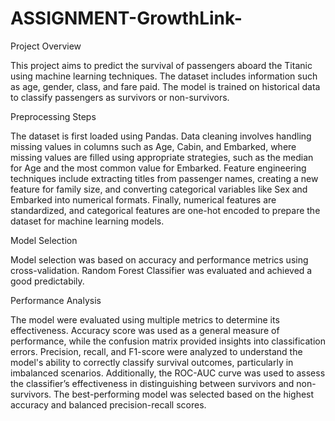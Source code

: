 # ASSIGNMENT-GrowthLink-
Project Overview

This project aims to predict the survival of passengers aboard the Titanic using machine learning techniques. The dataset includes information such as age, gender, class, and fare paid. The model is trained on historical data to classify passengers as survivors or non-survivors.

Preprocessing Steps

The dataset is first loaded using Pandas. Data cleaning involves handling missing values in columns such as Age, Cabin, and Embarked, where missing values are filled using appropriate strategies, such as the median for Age and the most common value for Embarked. Feature engineering techniques include extracting titles from passenger names, creating a new feature for family size, and converting categorical variables like Sex and Embarked into numerical formats. Finally, numerical features are standardized, and categorical features are one-hot encoded to prepare the dataset for machine learning models.

Model Selection

Model selection was based on accuracy and performance metrics using cross-validation.
Random Forest Classifier was evaluated and achieved a good predictabily.

Performance Analysis

The model were evaluated using multiple metrics to determine its effectiveness. Accuracy score was used as a general measure of performance, while the confusion matrix provided insights into classification errors. Precision, recall, and F1-score were analyzed to understand the model's ability to correctly classify survival outcomes, particularly in imbalanced scenarios. Additionally, the ROC-AUC curve was used to assess the classifier’s effectiveness in distinguishing between survivors and non-survivors. The best-performing model was selected based on the highest accuracy and balanced precision-recall scores.


